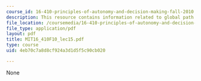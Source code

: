```yaml
---
course_id: 16-410-principles-of-autonomy-and-decision-making-fall-2010
description: This resource contains information related to global path planning.
file_location: /coursemedia/16-410-principles-of-autonomy-and-decision-making-fall-2010/4eb70c7a8d8cf924a3d1d5f5c90cb020_MIT16_410F10_lec15.pdf
file_type: application/pdf
layout: pdf
title: MIT16_410F10_lec15.pdf
type: course
uid: 4eb70c7a8d8cf924a3d1d5f5c90cb020

---
```

None